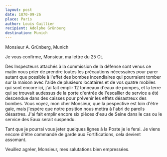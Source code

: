 ```yaml
---
layout: post
date: 1870-09-26
place: Paris
author: Louis Guillier
recipient: Adolphe Grünberg
destination: Munich
---
```


Monsieur A. Grünberg, Munich


Je vous confirme, Monsieur, ma lettre du 25 Ct.

Des Inspecteurs attachés à la commission de la défense sont venus ce matin nous
prier de prendre toutes les précautions nécessaires pour parer autant que
possible à l'effet des bombes incendiaires qui pourraient tomber sur la maison
avec l'aide de plusieurs locataires et de vos quatre mobiles qui sont encore
ici, j'ai fait emplir 12 tonneaux d'eaux de pompes, et la terre qui se trouvait
audessus de la porte d'entrée de l'escallier de service a été descendue dans
des caisses pour prévenir les effets désastreux des bombes. Vous voyez, mon
cher Monsieur, que la pespective est loin d'être gaie, mais j'espère que notre
position nous mettra à l'abri de pareils désastres. J'ai fait emplir encore six
pièces d'eau de Seine dans le cas ou le service des Eaux serait suspendu.

Tant que je pourrai vous jeter quelques lignes à la Poste je le ferai. Je viens
encore d'être commandé de garde aux Fortifications, cela devient assomant.

Veuillez agréer, Monsieur, mes salutations bien empressées.
